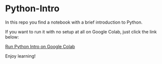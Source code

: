 # Python-Intro

In this repo you find a notebook with a brief introduction to Python.

If you want to run it with no setup at all on Google Colab, just click the link below:

[Run Python Intro on Google Colab](https://colab.research.google.com/github/albrechtje/Python-Intro/blob/master/Python_Intro.ipynb)

Enjoy learning!
